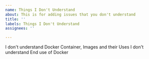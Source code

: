 ```yaml
---
name: Things I Don't Understand
about: This is for adding issues that you don't understand
title: ''
labels: Things I Don't Understand
assignees: ''

---
```


I don't understand Docker Container, Images and their Uses
I don't understand End use of Docker
